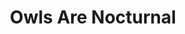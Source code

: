 ---
title: Owls Are Nocturnal
description: 
    A YouTube video about an owl and his family in which I played hand drums for the soundtrack, 
    and was the inspiration for the animation. It was a collaboration between a good friend and I.
href: https://youtu.be/O6P2f-itLDI
---